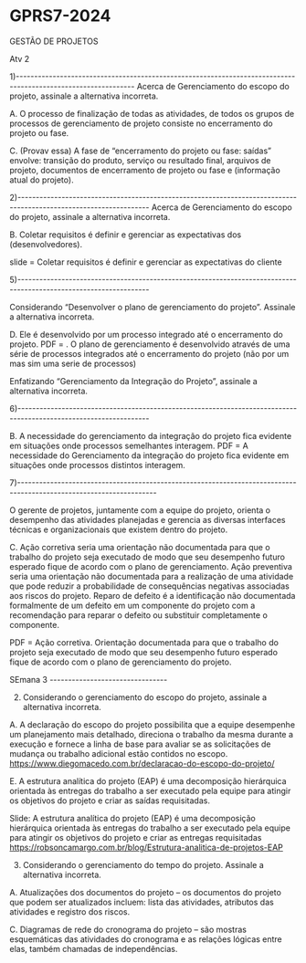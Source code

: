 # GPRS7-2024
GESTÃO DE PROJETOS

Atv 2

1)--------------------------------------------------------------------------------------------------------------
Acerca de Gerenciamento do escopo do projeto, assinale a alternativa incorreta.

A.
O processo de finalização de todas as atividades, de todos os grupos de processos de gerenciamento de projeto consiste no encerramento do projeto ou fase.


C. (Provav essa)
A fase de “encerramento do projeto ou fase: saídas” envolve: transição do produto, serviço ou resultado final, arquivos de projeto, documentos de encerramento de projeto ou fase e (informação atual do projeto).

2)------------------------------------------------------------------------------------------------------------------
Acerca de Gerenciamento do escopo do projeto, assinale a alternativa incorreta.

B.
Coletar requisitos é definir e gerenciar as expectativas dos (desenvolvedores).

slide = Coletar requisitos é definir e gerenciar as expectativas do
cliente

5)------------------------------------------------------------------------------------------------------------------

Considerando “Desenvolver o plano de gerenciamento do projeto”. Assinale a alternativa incorreta.


D.
Ele é desenvolvido por um processo integrado até o encerramento do projeto.
PDF = . O plano de gerenciamento é desenvolvido através de uma
série de processos integrados até o encerramento do projeto (não por um mas sim uma serie de processos) 


Enfatizando “Gerenciamento da Integração do Projeto”, assinale a alternativa incorreta.


6)------------------------------------------------------------------------------------------------------------------

B.
A necessidade do gerenciamento da integração do projeto fica evidente em situações onde processos semelhantes interagem.
PDF = A necessidade do Gerenciamento da integração do projeto fica evidente em situações
onde processos distintos interagem.



7)--------------------------------------------------------------------------------------------------------------------

O gerente de projetos, juntamente com a equipe do projeto, orienta o desempenho das atividades planejadas e gerencia as diversas interfaces técnicas e organizacionais que existem dentro do projeto.



C.
Ação corretiva seria uma orientação não documentada para que o trabalho do projeto seja executado de modo que seu desempenho futuro esperado fique de acordo com o plano de gerenciamento. Ação preventiva seria uma orientação não documentada para a realização de uma atividade que pode reduzir a probabilidade de consequências negativas associadas aos riscos do projeto. Reparo de defeito é a identificação não documentada formalmente de um defeito em um componente do projeto com a recomendação para reparar o defeito ou substituir completamente o componente.

PDF = Ação corretiva. Orientação documentada para que o trabalho do projeto seja executado
de modo que seu desempenho futuro esperado fique de acordo com o plano de
gerenciamento do projeto. 


SEmana 3  --------------------------------

2) Considerando o gerenciamento do escopo do projeto, assinale a alternativa incorreta.



A.
A declaração do escopo do projeto possibilita que a equipe desempenhe um planejamento mais detalhado, direciona o trabalho da mesma durante a execução e fornece a linha de base para avaliar se as solicitações de mudança ou trabalho adicional estão contidos no escopo.
https://www.diegomacedo.com.br/declaracao-do-escopo-do-projeto/



E.
A estrutura analítica do projeto (EAP) é uma decomposição hierárquica orientada às entregas do trabalho a ser executado pela equipe para atingir os objetivos do projeto e criar as saídas requisitadas.

Slide: A estrutura analítica do projeto (EAP) é uma
decomposição hierárquica orientada às entregas do
trabalho a ser executado pela equipe para atingir os
objetivos do projeto e criar as entregas requisitadas
https://robsoncamargo.com.br/blog/Estrutura-analitica-de-projetos-EAP





3) Considerando o gerenciamento do tempo do projeto. Assinale a alternativa incorreta.



A.
Atualizações dos documentos do projeto – os documentos do projeto que podem ser atualizados incluem: lista das atividades, atributos das atividades e registro dos riscos.


C.
Diagramas de rede do cronograma do projeto – são mostras esquemáticas das atividades do cronograma e as relações lógicas entre elas, também chamadas de independências.









